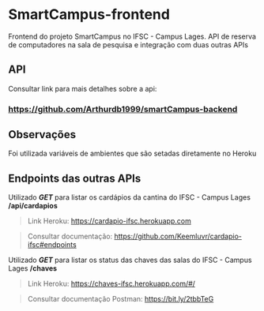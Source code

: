 # SmartCampus-frontend
Frontend do projeto SmartCampus no IFSC - Campus Lages. API de reserva de computadores na sala de pesquisa e integração com duas outras APIs

## API
Consultar link para mais detalhes sobre a api:

### https://github.com/Arthurdb1999/smartCampus-backend

## Observações
Foi utilizada variáveis de ambientes que são setadas diretamente no Heroku

## Endpoints das outras APIs
Utilizado ***GET*** para listar os cardápios da cantina do IFSC - Campus Lages **/api/cardapios**
> Link Heroku: https://cardapio-ifsc.herokuapp.com 

> Consultar documentação: https://github.com/Keemluvr/cardapio-ifsc#endpoints

Utilizado ***GET*** para listar os status das chaves das salas do IFSC - Campus Lages **/chaves**
> Link Heroku: https://chaves-ifsc.herokuapp.com/#/

> Consultar documentação Postman: https://bit.ly/2tbbTeG
